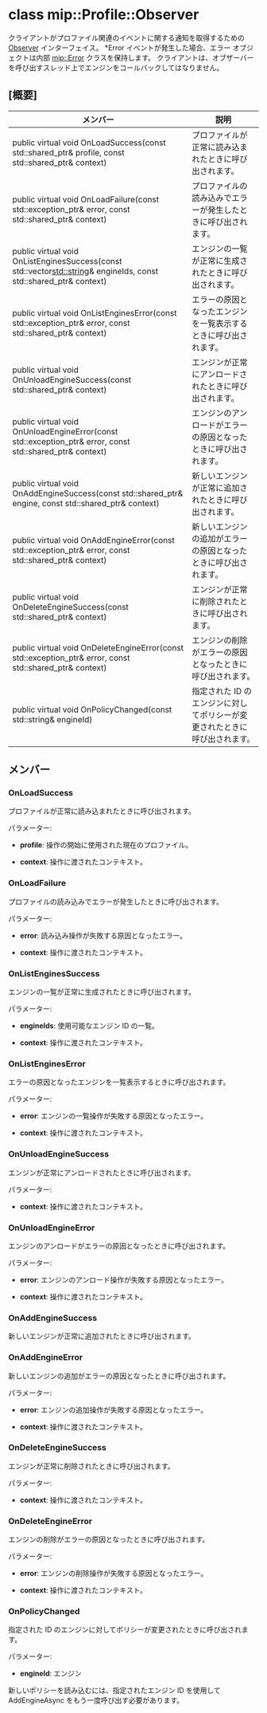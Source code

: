 # <a name="class-mipprofileobserver"></a>class mip::Profile::Observer 
クライアントがプロファイル関連のイベントに関する通知を取得するための [Observer](class_mip_profile_observer.md) インターフェイス。
*Error イベントが発生した場合、エラー オブジェクトは内部 [mip::Error](class_mip_error.md) クラスを保持します。 クライアントは、オブザーバーを呼び出すスレッド上でエンジンをコールバックしてはなりません。
  
## <a name="summary"></a>[概要]
 メンバー                        | 説明                                
--------------------------------|---------------------------------------------
public virtual void OnLoadSuccess(const std::shared_ptr<Profile>& profile, const std::shared_ptr<void>& context)  |  プロファイルが正常に読み込まれたときに呼び出されます。
public virtual void OnLoadFailure(const std::exception_ptr& error, const std::shared_ptr<void>& context)  |  プロファイルの読み込みでエラーが発生したときに呼び出されます。
public virtual void OnListEnginesSuccess(const std::vector<std::string>& engineIds, const std::shared_ptr<void>& context)  |  エンジンの一覧が正常に生成されたときに呼び出されます。
public virtual void OnListEnginesError(const std::exception_ptr& error, const std::shared_ptr<void>& context)  |  エラーの原因となったエンジンを一覧表示するときに呼び出されます。
public virtual void OnUnloadEngineSuccess(const std::shared_ptr<void>& context)  |  エンジンが正常にアンロードされたときに呼び出されます。
public virtual void OnUnloadEngineError(const std::exception_ptr& error, const std::shared_ptr<void>& context)  |  エンジンのアンロードがエラーの原因となったときに呼び出されます。
public virtual void OnAddEngineSuccess(const std::shared_ptr<PolicyEngine>& engine, const std::shared_ptr<void>& context)  |  新しいエンジンが正常に追加されたときに呼び出されます。
public virtual void OnAddEngineError(const std::exception_ptr& error, const std::shared_ptr<void>& context)  |  新しいエンジンの追加がエラーの原因となったときに呼び出されます。
public virtual void OnDeleteEngineSuccess(const std::shared_ptr<void>& context)  |  エンジンが正常に削除されたときに呼び出されます。
public virtual void OnDeleteEngineError(const std::exception_ptr& error, const std::shared_ptr<void>& context)  |  エンジンの削除がエラーの原因となったときに呼び出されます。
 public virtual void OnPolicyChanged(const std::string& engineId)  |  指定された ID のエンジンに対してポリシーが変更されたときに呼び出されます。
  
## <a name="members"></a>メンバー
  
### <a name="onloadsuccess"></a>OnLoadSuccess
プロファイルが正常に読み込まれたときに呼び出されます。

パラメーター:  
* **profile**: 操作の開始に使用された現在のプロファイル。 


* **context**: 操作に渡されたコンテキスト。


  
### <a name="onloadfailure"></a>OnLoadFailure
プロファイルの読み込みでエラーが発生したときに呼び出されます。

パラメーター:  
* **error**: 読み込み操作が失敗する原因となったエラー。 


* **context**: 操作に渡されたコンテキスト。


  
### <a name="onlistenginessuccess"></a>OnListEnginesSuccess
エンジンの一覧が正常に生成されたときに呼び出されます。

パラメーター:  
* **engineIds**: 使用可能なエンジン ID の一覧。 


* **context**: 操作に渡されたコンテキスト。


  
### <a name="onlistengineserror"></a>OnListEnginesError
エラーの原因となったエンジンを一覧表示するときに呼び出されます。

パラメーター:  
* **error**: エンジンの一覧操作が失敗する原因となったエラー。 


* **context**: 操作に渡されたコンテキスト。


  
### <a name="onunloadenginesuccess"></a>OnUnloadEngineSuccess
エンジンが正常にアンロードされたときに呼び出されます。

パラメーター:  
* **context**: 操作に渡されたコンテキスト。


  
### <a name="onunloadengineerror"></a>OnUnloadEngineError
エンジンのアンロードがエラーの原因となったときに呼び出されます。

パラメーター:  
* **error**: エンジンのアンロード操作が失敗する原因となったエラー。 


* **context**: 操作に渡されたコンテキスト。


  
### <a name="onaddenginesuccess"></a>OnAddEngineSuccess
新しいエンジンが正常に追加されたときに呼び出されます。
  
### <a name="onaddengineerror"></a>OnAddEngineError
新しいエンジンの追加がエラーの原因となったときに呼び出されます。

パラメーター:  
* **error**: エンジンの追加操作が失敗する原因となったエラー。 


* **context**: 操作に渡されたコンテキスト。


  
### <a name="ondeleteenginesuccess"></a>OnDeleteEngineSuccess
エンジンが正常に削除されたときに呼び出されます。

パラメーター:  
* **context**: 操作に渡されたコンテキスト。


  
### <a name="ondeleteengineerror"></a>OnDeleteEngineError
エンジンの削除がエラーの原因となったときに呼び出されます。

パラメーター:  
* **error**: エンジンの削除操作が失敗する原因となったエラー。 


* **context**: 操作に渡されたコンテキスト。


  
### <a name="onpolicychanged"></a>OnPolicyChanged
指定された ID のエンジンに対してポリシーが変更されたときに呼び出されます。

パラメーター:  
* **engineId**: エンジン 


新しいポリシーを読み込むには、指定されたエンジン ID を使用して AddEngineAsync をもう一度呼び出す必要があります。